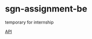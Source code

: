 # sgn-assignment-be
temporary for internship

[API](https://sgn-assignment-covid-internship.onrender.com/)

